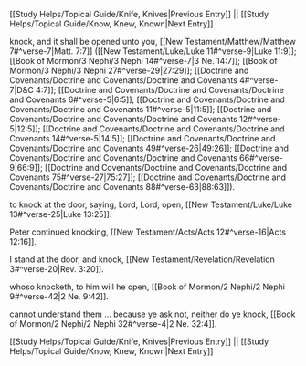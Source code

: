 [[Study Helps/Topical Guide/Knife, Knives|Previous Entry]]  ||  [[Study Helps/Topical Guide/Know, Knew, Known|Next Entry]]

 knock, and it shall be opened unto you, [[New Testament/Matthew/Matthew 7#^verse-7|Matt. 7:7]] ([[New Testament/Luke/Luke 11#^verse-9|Luke 11:9]]; [[Book of Mormon/3 Nephi/3 Nephi 14#^verse-7|3 Ne. 14:7]]; [[Book of Mormon/3 Nephi/3 Nephi 27#^verse-29|27:29]]; [[Doctrine and Covenants/Doctrine and Covenants/Doctrine and Covenants 4#^verse-7|D&C 4:7]]; [[Doctrine and Covenants/Doctrine and Covenants/Doctrine and Covenants 6#^verse-5|6:5]]; [[Doctrine and Covenants/Doctrine and Covenants/Doctrine and Covenants 11#^verse-5|11:5]]; [[Doctrine and Covenants/Doctrine and Covenants/Doctrine and Covenants 12#^verse-5|12:5]]; [[Doctrine and Covenants/Doctrine and Covenants/Doctrine and Covenants 14#^verse-5|14:5]]; [[Doctrine and Covenants/Doctrine and Covenants/Doctrine and Covenants 49#^verse-26|49:26]]; [[Doctrine and Covenants/Doctrine and Covenants/Doctrine and Covenants 66#^verse-9|66:9]]; [[Doctrine and Covenants/Doctrine and Covenants/Doctrine and Covenants 75#^verse-27|75:27]]; [[Doctrine and Covenants/Doctrine and Covenants/Doctrine and Covenants 88#^verse-63|88:63]]).

 to knock at the door, saying, Lord, Lord, open, [[New Testament/Luke/Luke 13#^verse-25|Luke 13:25]].

 Peter continued knocking, [[New Testament/Acts/Acts 12#^verse-16|Acts 12:16]].

 I stand at the door, and knock, [[New Testament/Revelation/Revelation 3#^verse-20|Rev. 3:20]].

 whoso knocketh, to him will he open, [[Book of Mormon/2 Nephi/2 Nephi 9#^verse-42|2 Ne. 9:42]].

 cannot understand them ... because ye ask not, neither do ye knock, [[Book of Mormon/2 Nephi/2 Nephi 32#^verse-4|2 Ne. 32:4]].

[[Study Helps/Topical Guide/Knife, Knives|Previous Entry]]  ||  [[Study Helps/Topical Guide/Know, Knew, Known|Next Entry]]